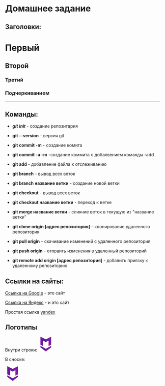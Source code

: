 # Домашнее задание

## Заголовки:

# Первый

## Второй

### Третий

### Подчеркиванием
---

## Команды:

* ***git init*** - создание репозитария

* **git --version** - версия git

* **git commit -m**  - создание комита

* **git commit -a -m** -создание коммита с добалвением команды -add

* **git add** - добавление файла к отслеживанию

* **git branch** - вывод всех веток

* **git branch название ветки** - создание новой ветки

* **git checkout** - вывод всех веток

* **git checkout название ветки** - переход к ветке

* **git merge название ветки** - слияние веток в текущую из "название ветки"

* **git clone origin [адрес репозитория]** - клонирование удаленного репозитория

* **git pull origin** - скачивание изменений с удаленного репозитория

* **git push origin** - отпраить изменения в удаленный репозиторий

* **git remote add origin [адрес репозитория]** - добавить приязку к удаленному репозиторию

## Ссылки на сайты:

[Ссылка на Google](https://www.google.ru/) - это сайт

[Ссылка на Яндекс](https://ya.ru/) - и это сайт

Простая ссылка [yandex]

[yandex]: https://ya.ru/

## Логотипы

Внутри строки:
![alt-текст](https://github.com/adam-p/markdown-here/raw/master/src/common/images/icon48.png)

В сноске:

![alt-текст][logo]

[logo]:https://github.com/adam-p/markdown-here/raw/master/src/common/images/icon48.png

